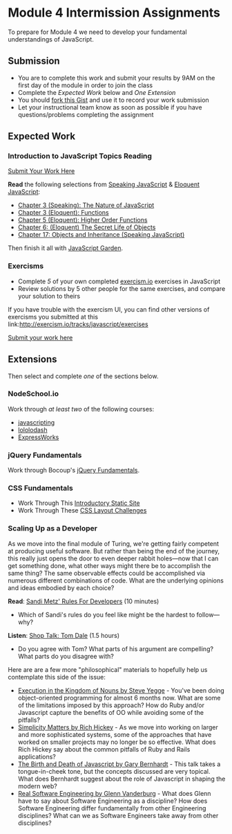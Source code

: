 # Module 4 Intermission Assignments

To prepare for Module 4 we need to develop your fundamental understandings of JavaScript.

## Submission

* You are to complete this work and submit your results by 9AM on the first day of the module in order to join the class
* Complete the *Expected Work* below and *One Extension*
* You should [fork this Gist](...) and use it to record your work submission
* Let your instructional team know as soon as possible if you have questions/problems completing the assignment

## Expected Work

### Introduction to JavaScript Topics Reading

[Submit Your Work Here](https://github.com/turingschool/intermission-assignments/issues/94)

**Read** the following selections from [Speaking JavaScript](http://speakingjs.com/es5/) & [Eloquent JavaScript](http://eloquentjavascript.net//):

* [Chapter 3 (Speaking): The Nature of JavaScript](http://speakingjs.com/es5/ch03.html)
* [Chapter 3 (Eloquent): Functions](http://eloquentjavascript.net//03_functions.html)
* [Chapter 5 (Eloquent): Higher Order Functions](http://eloquentjavascript.net//05_higher_order.html)
* [Chapter 6: (Eloquent) The Secret Life of Objects](http://eloquentjavascript.net//06_object.html)
* [Chapter 17: Objects and Inheritance (Speaking JavaScript)](http://speakingjs.com/es5/ch17.html)

Then finish it all with [JavaScript Garden](http://bonsaiden.github.io/JavaScript-Garden/).

### Exercisms

* Complete *5* of your own completed [exercism.io][exer] exercises in JavaScript
* Review solutions by 5 other people for the same exercises, and compare your solution to theirs

If you have trouble with the exercism UI, you can find other versions of exercisms you submitted at this link:http://exercism.io/tracks/javascript/exercises

[exer]: http://exercism.io/

[Submit your work here](https://gist.github.com/neight-allen/578b69a5eb31fe3a0e5f12a4908d7651)

## Extensions

Then select and complete *one* of the sections below.

### NodeSchool.io

Work through _at least two_ of the following courses:

* [javascripting](https://github.com/sethvincent/javascripting)
* [lololodash](https://github.com/mdunisch/lololodash)
* [ExpressWorks](https://github.com/azat-co/expressworks)

### jQuery Fundamentals

Work through Bocoup's [jQuery Fundamentals](http://jqfundamentals.com).

### CSS Fundamentals

* Work Through This [Introductory Static Site](https://github.com/turingschool-examples/introductory-static-site)
* Work Through These [CSS Layout Challenges](https://github.com/turingschool-examples/css-layout-challenges)

### Scaling Up as a Developer

As we move into the final module of Turing, we're getting fairly competent at producing useful software. But rather than being the end of the journey, this really just opens the door to even deeper rabbit holes—now that I can get something done, what other ways might there be to accomplish the same thing? The same observable effects could be accomplished via numerous different combinations of code. What are the underlying opinions and ideas embodied by each choice?

**Read**: [Sandi Metz' Rules For Developers][sandi] (10 minutes)
* Which of Sandi's rules do you feel like might be the hardest to follow—why?

**Listen**: [Shop Talk: Tom Dale](http://shoptalkshow.com/episodes/147-tom-dale/) (1.5 hours)
* Do you agree with Tom? What parts of his argument are compelling? What parts do you disagree with?

Here are are a few more "philosophical" materials to hopefully help us contemplate this side of the issue:

* [Execution in the Kingdom of Nouns by Steve Yegge](http://steve-yegge.blogspot.ca/2006/03/execution-in-kingdom-of-nouns.html) - You've been doing object-oriented programming for almost 6 months now. What are some of the limitations imposed by this approach? How do Ruby and/or Javascript capture the benefits of OO while avoiding some of the pitfalls?
* [Simplicity Matters by Rich Hickey](https://www.youtube.com/watch?v=rI8tNMsozo0) - As we move into working on larger and more sophisticated systems, some of the approaches that have worked on smaller projects may no longer be so effective. What does Rich Hickey say about the common pitfalls of Ruby and Rails applications?
* [The Birth and Death of Javascript by Gary Bernhardt](https://www.destroyallsoftware.com/talks/the-birth-and-death-of-javascript) - This talk takes a tongue-in-cheek tone, but the concepts discussed are very topical. What does Bernhardt suggest about the role of Javascript in shaping the modern web?
* [Real Software Engineering by Glenn Vanderburg](https://www.youtube.com/watch?v=NP9AIUT9nos) - What does Glenn have to say about Software Engineering as a discipline? How does Software Engineering differ fundamentally from other Engineering disciplines? What can we as Software Engineers take away from other disciplines?

[sandi]: http://robots.thoughtbot.com/sandi-metz-rules-for-developers
[tbruby]: https://github.com/thoughtbot/guides/tree/master/style/ruby
[airbnbjs]: https://github.com/airbnb/javascript
[hound]: http://robots.thoughtbot.com/introducing-hound
[tomdale]: http://shoptalkshow.com/episodes/147-tom-dale/
[speakingjs]: http://speakingjs.com/es5/
[allonge]: https://leanpub.com/javascript-allonge/read
